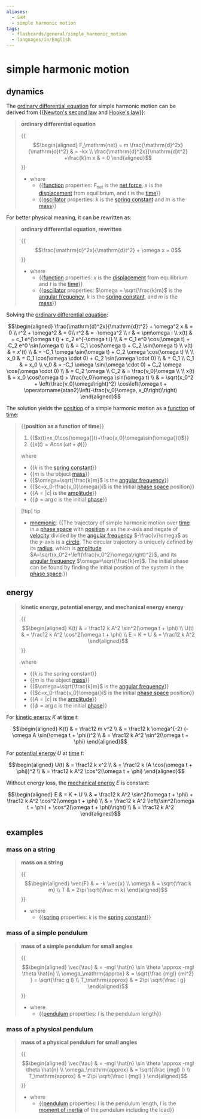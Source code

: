 ```yaml
---
aliases:
  - SHM
  - simple harmonic motion
tags:
  - flashcards/general/simple_harmonic_motion
  - languages/in/English
---
```


# simple harmonic motion

## dynamics

The [ordinary differential equation](ordinary%20differential%20equation.md) for simple harmonic motion can be derived from {{[Newton's second law](Newton's%20laws%20of%20motion.md#second%20law) and [Hooke's law](Hooke's%20law.md)}}:

> __ordinary differential equation__
>
> {{$$\begin{aligned} F_\mathrm{net} = m \frac{\mathrm{d}^2x}{\mathrm{d}t^2} & = -kx \\ \frac{\mathrm{d}^2x}{\mathrm{d}t^2} +\frac{k}m x & = 0 \end{aligned}$$}}
>
> - where
>     - {{[function](function%20(mathematics).md) properties: $F_\mathrm{net}$ is the [net force](net%20force.md), $x$ is the [displacement](displacement%20(geometry).md) from equilibrium, and $t$ is the [time](time.md)}}
>     - {{[oscillator](oscillation.md) properties: $k$ is the [spring constant](Hooke's%20law.md) and $m$ is the [mass](mass.md)}}

For better physical meaning, it can be rewritten as:

> __ordinary differential equation, rewritten__
>
> {{$$\frac{\mathrm{d}^2x}{\mathrm{d}t^2} + \omega x = 0$$}}
>
> - where
>     - {{[function](function%20(mathematics).md) properties: $x$ is the [displacement](displacement%20(geometry).md) from equilibrium and $t$ is the [time](time.md)}}
>     - {{[oscillator](oscillation.md) properties: $\omega = \sqrt{\frac{k}m}$ is the [angular frequency](angular%20frequency.md), $k$ is the [spring constant](Hooke's%20law.md), and $m$ is the [mass](mass.md)}}

Solving the [ordinary differential equation](ordinary%20differential%20equation.md):

$$\begin{aligned}
\frac{\mathrm{d}^2x}{\mathrm{d}t^2} + \omega^2 x & = 0 \\
r^2 + \omega^2 & = 0\\
r^2 & = -\omega^2 \\
r & = \pm\omega i \\
x(t) & = c_1 e^{\omega t i} + c_2 e^{-\omega t i} \\
& = C_1 e^0 \cos(\omega t) + C_2 e^0 \sin(\omega t) \\
& = C_1 \cos(\omega t) + C_2 \sin(\omega t) \\
v(t) & = x'(t) \\
& = -C_1 \omega \sin(\omega t) + C_2 \omega \cos(\omega t) \\
\\
x_0 & = C_1 \cos(\omega \cdot 0) + C_2 \sin(\omega \cdot 0) \\
& = C_1 \\
C_1 & = x_0 \\
v_0 & = -C_1 \omega \sin(\omega \cdot 0) + C_2 \omega \cos(\omega \cdot 0) \\
& = C_2 \omega \\
C_2 & = \frac{v_0}\omega \\
\\
x(t) & = x_0 \cos(\omega t) + \frac{v_0}\omega \sin(\omega t) \\
& = \sqrt{x_0^2 + \left(\frac{v_0}\omega\right)^2} \cos\left(\omega t + \operatorname{atan2}\left(-\frac{v_0}\omega, x_0\right)\right)
\end{aligned}$$

The solution yields the [position](position%20(geometry).md) of a simple harmonic motion as a [function](function%20(mathematics).md) of [time](time.md):

> {{__position as a function of time__}}
>
> 1. {{$x(t)=x_0\cos(\omega{}t)+\frac{v_0}\omega\sin(\omega{}t)$}}
> 2. {{$x(t)=A\cos(\omega{t}+\phi)$}}
>
> where
> - {{$k$ is the [spring constant](Hooke's%20law.md)}}
> - {{$m$ is the object [mass](mass.md)}}
> - {{$\omega=\sqrt{\frac{k}m}$ is the [angular frequency](angular%20frequency.md)}}
> - {{$c=x_0-\frac{v_0}\omega{}i$ is the initial [phase space](phase%20space.md) position}}
> - {{$A=|c|$ is the [amplitude](amplitude.md)}}
> - {{$\phi=\arg{c}$ is the initial [phase](phase%20(waves).md)}}

> [!tip] tip
>
> - [mnemonic](mnemonic.md): {{The trajectory of simple harmonic motion over [time](time.md) in a [phase space](phase%20space.md) with [position](position%20(vector).md) $x$ as the $x$-axis and negate of [velocity](velocity.md) divided by the [angular frequency](angular%20frequency.md) $-\frac{v}\omega$ as the $y$-axis is a [circle](circle.md). The circular trajectory is uniquely defined by its [radius](radius.md), which is [amplitude](amplitude.md) $A=\sqrt{x_0^2+\left(\frac{v_0^2}\omega\right)^2}$, and its [angular frequency](angular%20frequency.md) $\omega=\sqrt{\frac{k}m}$. The initial phase can be found by finding the initial position of the system in the [phase space](phase%20space.md).}}

## energy

> __kinetic energy, potential energy, and mechanical energy energy__
>
> {{$$\begin{aligned} K(t) & = \frac12 k A^2 \sin^2(\omega t + \phi) \\ U(t) & = \frac12 k A^2 \cos^2(\omega t + \phi) \\ E = K + U & = \frac12 k A^2 \end{aligned}$$}}
>
> where
> - {{$k$ is the spring constant}}
> - {{$m$ is the object [mass](mass.md)}}
> - {{$\omega=\sqrt{\frac{k}m}$ is the [angular frequency](angular%20frequency.md)}}
> - {{$c=x_0-\frac{v_0}\omega{}i$ is the initial [phase space](phase%20space.md) position}}
> - {{$A=|c|$ is the [amplitude](amplitude.md)}}
> - {{$\phi=\arg{c}$ is the initial [phase](phase%20(waves).md)}}

For [kinetic energy](kinetic%20energy.md) $K$ at [time](time.md) $t$:

$$\begin{aligned}
K(t) & = \frac12 m v^2 \\
& = \frac12 k \omega^{-2} (-\omega A \sin(\omega t + \phi))^2 \\
& = \frac12 k A^2 \sin^2(\omega t + \phi)
\end{aligned}$$

For [potential energy](potential%20energy.md) $U$ at [time](time.md) $t$:

$$\begin{aligned}
U(t) & = \frac12 k x^2 \\
& = \frac12 k (A \cos(\omega t + \phi))^2 \\
& = \frac12 k A^2 \cos^2(\omega t + \phi)
\end{aligned}$$

Without energy loss, the [mechanical energy](mechanical%20energy.md) $E$ is constant:

$$\begin{aligned}
E & = K + U \\
& = \frac12 k A^2 \sin^2(\omega t + \phi) + \frac12 k A^2 \cos^2(\omega t + \phi) \\
& = \frac12 k A^2 \left(\sin^2(\omega t + \phi) + \cos^2(\omega t + \phi)\right) \\
& = \frac12 k A^2
\end{aligned}$$

## examples

### mass on a string

> __mass on a string__
>
> {{$$\begin{aligned} \vec{F} & = -k \vec{x} \\ \omega & = \sqrt{\frac k m} \\ T & = 2\pi \sqrt{\frac m k} \end{aligned}$$}}
>
> - where
>     - {{[spring](spring%20(device).md) properties: $k$ is the [spring constant](Hooke's%20law.md)}}

### mass of a simple pendulum

> __mass of a simple pendulum for small angles__
>
> {{$$\begin{aligned} \vec{\tau} & = -mgl \hat{n} \sin \theta \approx -mgl \theta \hat{n} \\ \omega_\mathrm{approx} & = \sqrt{\frac {mgl} {ml^2} } = \sqrt{\frac g l} \\ T_\mathrm{approx} & = 2\pi \sqrt{\frac l g} \end{aligned}$$}}
>
> - where
>     - {{[pendulum](pendulum.md) properties: $l$ is the pendulum length}}

### mass of a physical pendulum

> __mass of a physical pendulum for small angles__
>
> {{$$\begin{aligned} \vec{\tau} & = -mgl \hat{n} \sin \theta \approx -mgl \theta \hat{n} \\ \omega_\mathrm{approx} & = \sqrt{\frac {mgl} I} \\ T_\mathrm{approx} & = 2\pi \sqrt{\frac I {mgl} } \end{aligned}$$}}
>
> - where
>     - {{[pendulum](pendulum.md) properties: $l$ is the pendulum length, $I$ is the [moment of inertia](moment%20of%20inertia.md) of the pendulum including the load}}
